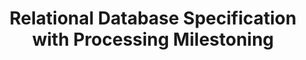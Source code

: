 ---
title: Relational Database Specification with Processing Milestoning
description: Example of database specification with Temporal Milestoning.
---